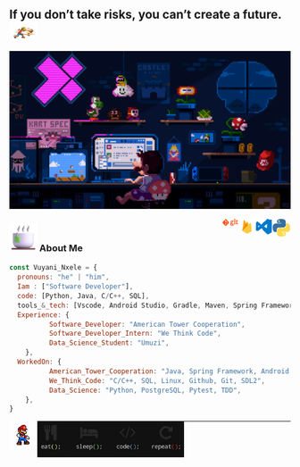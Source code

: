<h2>If you don’t take risks, you can’t create a future. <img src="Profile/punching.gif" width="50"></h2>

![Cover](Profile/coverImg.gif)

<!-- <img align='right' src="https://user-images.githubusercontent.com/74038190/229223156-0cbdaba9-3128-4d8e-8719-b6b4cf741b67.gif" width="230"> -->
<img align='right' src="Profile/python.gif" width="33">
<img align='right' src="Profile/vs.gif" width="30">
<img align='right' src="Profile/firebase.gif" width="30">
<img align='right' src="Profile/git.gif" width="30">



### <img src="Profile/cofi.png" width="50">  About Me

```javascript
const Vuyani_Nxele = {
  pronouns: "he" | "him",
  Iam : ["Software Developer"],
  code: [Python, Java, C/C++, SQL],
  tools_&_tech: [Vscode, Android Studio, Gradle, Maven, Spring Framework, PostgreSQL, Linux, Git, Github Firesbase, SDL2, pytest],
  Experience: {
          Software_Developer: "American Tower Cooperation",
          Software_Developer_Intern: "We Think Code",
          Data_Science_Student: "Umuzi",
    },
  WorkedOn: {
          American_Tower_Cooperation: "Java, Spring Framework, Android Studio, Gradle, Maven, Firebase",
          We_Think_Code: "C/C++, SQL, Linux, Github, Git, SDL2",
          Data_Science: "Python, PostgreSQL, Pytest, TDD",
    },
}
```
<img align='left' src="Profile/dance.gif" width="50">
<img align='left' src="Profile/EatSleepCode.jpeg" width="263">
<hr>
